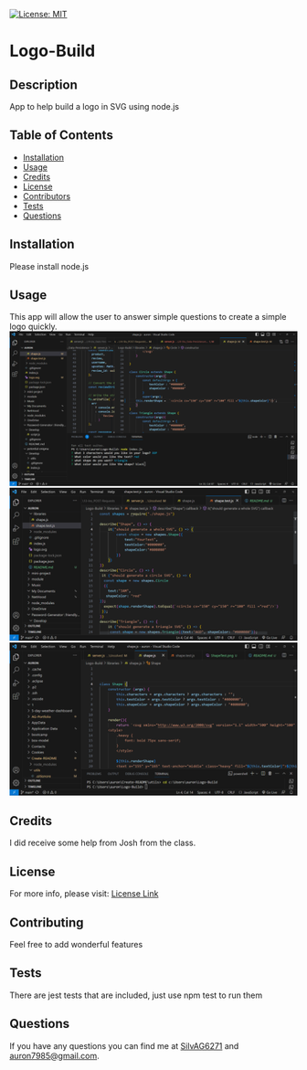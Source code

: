 
  [![License: MIT](https://img.shields.io/badge/License-MIT-yellow.svg)](https://opensource.org/licenses/MIT)

# Logo-Build


## Description
App to help build a logo in SVG using node.js

## Table of Contents
- [Installation](#Installation)
- [Usage](#Usage)
- [Credits](#Credits)
- [License](#License)
- [Contributors](#Contributing)
- [Tests](#Tests)
- [Questions](#Questions)

## Installation
Please install node.js 
  
## Usage 
This app will allow the user to answer simple questions to create a simple logo  quickly.
![picture of terminal questions ](images/ShapeTerminal.png)
![picture of terminal questions ](images/ShapeTest.png)
![picture of terminal questions ](images/Shape.png)



## Credits
I did receive some help from Josh from the class.


## License 
For more info, please visit: [License Link](https://opensource.org/licenses/MIT)


## Contributing
Feel free to add wonderful features

## Tests 
There are jest tests that are included, just use npm test to run them

## Questions 
If you have any questions you can find me at [SilvAG6271](https://github.com/SilvAG6271) and <a href="mailto:auron7985@gmail.com">auron7985@gmail.com</a>.
